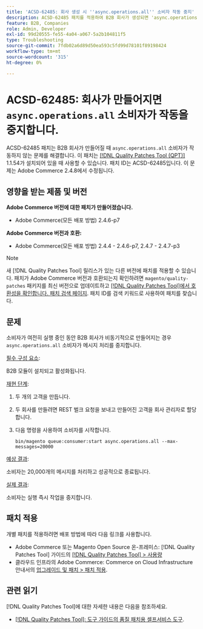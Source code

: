 ```yaml
---
title: 'ACSD-62485: 회사 생성 시 ''async.operations.all'' 소비자 작동 중지'
description: ACSD-62485 패치를 적용하여 B2B 회사가 생성되면 'async.operations.all' 소비자가 작동을 중지하는 Adobe Commerce 문제를 해결합니다.
feature: B2B, Companies
role: Admin, Developer
exl-id: 99d20555-fe55-4a04-a067-5a2b104811f5
type: Troubleshooting
source-git-commit: 7fdb02a6d89d50ea593c5fd99d78101f89198424
workflow-type: tm+mt
source-wordcount: '315'
ht-degree: 0%

---
```


# ACSD-62485: 회사가 만들어지면 `async.operations.all` 소비자가 작동을 중지합니다.

ACSD-62485 패치는 B2B 회사가 만들어질 때 `async.operations.all` 소비자가 작동하지 않는 문제를 해결합니다. 이 패치는 [[!DNL Quality Patches Tool (QPT)]](/help/tools/quality-patches-tool/quality-patches-tool-to-self-serve-quality-patches.md) 1.1.54가 설치되어 있을 때 사용할 수 있습니다. 패치 ID는 ACSD-62485입니다. 이 문제는 Adobe Commerce 2.4.8에서 수정됩니다.

## 영향을 받는 제품 및 버전

**Adobe Commerce 버전에 대한 패치가 만들어졌습니다.**

* Adobe Commerce(모든 배포 방법) 2.4.6-p7

**Adobe Commerce 버전과 호환:**

* Adobe Commerce(모든 배포 방법) 2.4.4 - 2.4.6-p7, 2.4.7 - 2.4.7-p3

>[!NOTE]
>
>새 [!DNL Quality Patches Tool] 릴리스가 있는 다른 버전에 패치를 적용할 수 있습니다. 패치가 Adobe Commerce 버전과 호환되는지 확인하려면 `magento/quality-patches` 패키지를 최신 버전으로 업데이트하고 [[!DNL Quality Patches Tool]에서 호환성을 확인합니다. 패치 검색 페이지](https://experienceleague.adobe.com/tools/commerce-quality-patches/index.html?lang=ko). 패치 ID를 검색 키워드로 사용하여 패치를 찾습니다.

## 문제

소비자가 여전히 실행 중인 동안 B2B 회사가 비동기적으로 만들어지는 경우 `async.operations.all` 소비자가 메시지 처리를 중지합니다.

<u>필수 구성 요소</u>:

B2B 모듈이 설치되고 활성화됩니다.

<u>재현 단계</u>:

1. 두 개의 고객을 만듭니다.
1. 두 회사를 만들려면 REST 벌크 요청을 보내고 만들어진 고객을 회사 관리자로 할당합니다.
1. 다음 명령을 사용하여 소비자를 시작합니다.

   ``` bin/magento queue:consumer:start async.operations.all --max-messages=20000 ```

<u>예상 결과</u>:

소비자는 20,000개의 메시지를 처리하고 성공적으로 종료됩니다.

<u>실제 결과</u>:

소비자는 실행 즉시 작업을 중지합니다.

## 패치 적용

개별 패치를 적용하려면 배포 방법에 따라 다음 링크를 사용합니다.

* Adobe Commerce 또는 Magento Open Source 온-프레미스: [!DNL Quality Patches Tool] 가이드의 [[!DNL Quality Patches Tool] > 사용량](/help/tools/quality-patches-tool/usage.md)
* 클라우드 인프라의 Adobe Commerce: Commerce on Cloud Infrastructure 안내서의 [업그레이드 및 패치 > 패치 적용](https://experienceleague.adobe.com/docs/commerce-cloud-service/user-guide/develop/upgrade/apply-patches.html?lang=ko).

## 관련 읽기

[!DNL Quality Patches Tool]에 대한 자세한 내용은 다음을 참조하세요.

* [[!DNL Quality Patches Tool]: 도구 가이드의 품질 패치용 셀프서비스 도구](/help/tools/quality-patches-tool/quality-patches-tool-to-self-serve-quality-patches.md).
